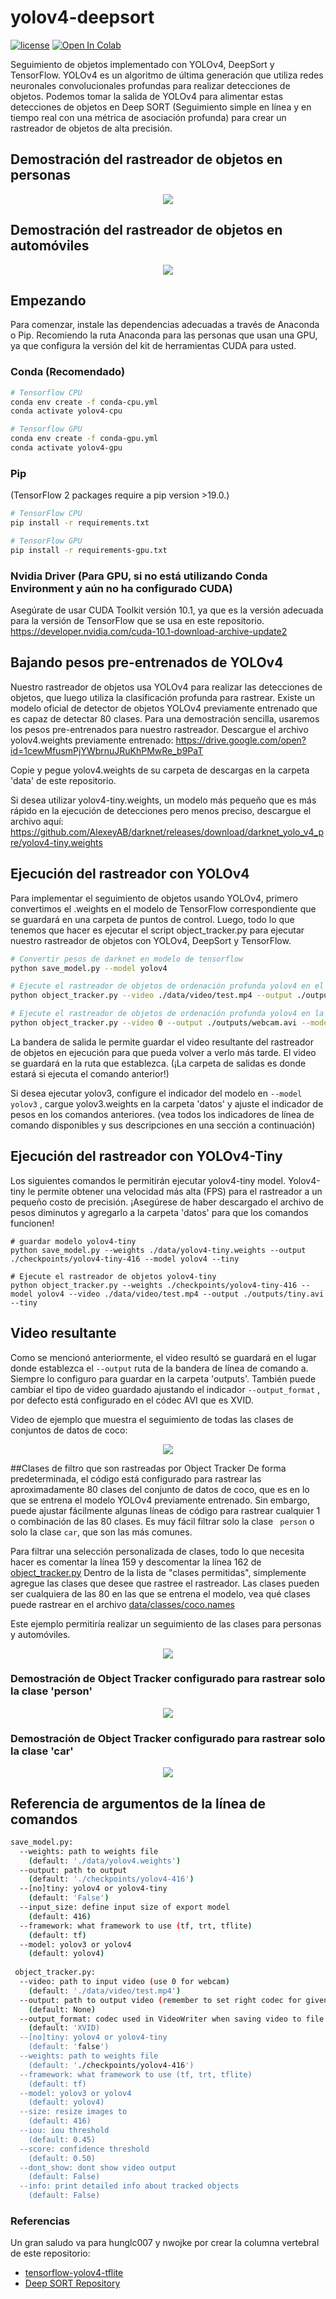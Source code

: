 # yolov4-deepsort
[![license](https://img.shields.io/github/license/mashape/apistatus.svg)](LICENSE)
[![Open In Colab](https://colab.research.google.com/assets/colab-badge.svg)](https://colab.research.google.com/drive/1zmeSTP3J5zu2d5fHgsQC06DyYEYJFXq1?usp=sharing)

Seguimiento de objetos implementado con YOLOv4, DeepSort y TensorFlow. YOLOv4 es un algoritmo de última generación que utiliza redes neuronales convolucionales profundas para realizar detecciones de objetos. Podemos tomar la salida de YOLOv4 para alimentar estas detecciones de objetos en Deep SORT (Seguimiento simple en línea y en tiempo real con una métrica de asociación profunda) para crear un rastreador de objetos de alta precisión.

## Demostración del rastreador de objetos en personas
<p align="center"><img src="data/helpers/demo.gif"\></p>

## Demostración del rastreador de objetos en automóviles
<p align="center"><img src="data/helpers/cars.gif"\></p>

## Empezando
Para comenzar, instale las dependencias adecuadas a través de Anaconda o Pip. Recomiendo la ruta Anaconda para las personas que usan una GPU, ya que configura la versión del kit de herramientas CUDA para usted.

### Conda (Recomendado)

```bash
# Tensorflow CPU
conda env create -f conda-cpu.yml
conda activate yolov4-cpu

# Tensorflow GPU
conda env create -f conda-gpu.yml
conda activate yolov4-gpu
```

### Pip
(TensorFlow 2 packages require a pip version >19.0.)
```bash
# TensorFlow CPU
pip install -r requirements.txt

# TensorFlow GPU
pip install -r requirements-gpu.txt
```
### Nvidia Driver (Para GPU, si no está utilizando Conda Environment y aún no ha configurado CUDA)
Asegúrate de usar CUDA Toolkit versión 10.1, ya que es la versión adecuada para la versión de TensorFlow que se usa en este repositorio.
https://developer.nvidia.com/cuda-10.1-download-archive-update2

## Bajando pesos pre-entrenados de YOLOv4 
Nuestro rastreador de objetos usa YOLOv4 para realizar las detecciones de objetos, que luego utiliza la clasificación profunda para rastrear. Existe un modelo oficial de detector de objetos YOLOv4 previamente entrenado que es capaz de detectar 80 clases. Para una demostración sencilla, usaremos los pesos pre-entrenados para nuestro rastreador.
Descargue el archivo yolov4.weights previamente entrenado: https://drive.google.com/open?id=1cewMfusmPjYWbrnuJRuKhPMwRe_b9PaT

Copie y pegue yolov4.weights de su carpeta de descargas en la carpeta 'data' de este repositorio.

Si desea utilizar yolov4-tiny.weights, un modelo más pequeño que es más rápido en la ejecución de detecciones pero menos preciso, descargue el archivo aquí: https://github.com/AlexeyAB/darknet/releases/download/darknet_yolo_v4_pre/yolov4-tiny.weights

## Ejecución del rastreador con YOLOv4
Para implementar el seguimiento de objetos usando YOLOv4, primero convertimos el .weights en el modelo de TensorFlow correspondiente que se guardará en una carpeta de puntos de control. Luego, todo lo que tenemos que hacer es ejecutar el script object_tracker.py para ejecutar nuestro rastreador de objetos con YOLOv4, DeepSort y TensorFlow.
```bash
# Convertir pesos de darknet en modelo de tensorflow
python save_model.py --model yolov4 

# Ejecute el rastreador de objetos de ordenación profunda yolov4 en el video
python object_tracker.py --video ./data/video/test.mp4 --output ./outputs/demo.avi --model yolov4

# Ejecute el rastreador de objetos de ordenación profunda yolov4 en la cámara web (establezca la marca de video en 0)
python object_tracker.py --video 0 --output ./outputs/webcam.avi --model yolov4
```
La bandera de salida le permite guardar el video resultante del rastreador de objetos en ejecución para que pueda volver a verlo más tarde. El video se guardará en la ruta que establezca. (¡La carpeta de salidas es donde estará si ejecuta el comando anterior!)

Si desea ejecutar yolov3, configure el indicador del modelo en `` --model yolov3 `` , cargue yolov3.weights en la carpeta 'datos' y ajuste el indicador de pesos en los comandos anteriores. (vea todos los indicadores de línea de comando disponibles y sus descripciones en una sección a continuación)

## Ejecución del rastreador con YOLOv4-Tiny
Los siguientes comandos le permitirán ejecutar yolov4-tiny model. Yolov4-tiny le permite obtener una velocidad más alta (FPS) para el rastreador a un pequeño costo de precisión. ¡Asegúrese de haber descargado el archivo de pesos diminutos y agregarlo a la carpeta 'datos' para que los comandos funcionen!
```
# guardar modelo yolov4-tiny
python save_model.py --weights ./data/yolov4-tiny.weights --output ./checkpoints/yolov4-tiny-416 --model yolov4 --tiny

# Ejecute el rastreador de objetos yolov4-tiny
python object_tracker.py --weights ./checkpoints/yolov4-tiny-416 --model yolov4 --video ./data/video/test.mp4 --output ./outputs/tiny.avi --tiny
```

## Video resultante
Como se mencionó anteriormente, el video resultó se guardará en el lugar donde establezca el `` --output ``  ruta de la bandera de línea de comando a. Siempre lo configuro para guardar en la carpeta 'outputs'. También puede cambiar el tipo de video guardado ajustando el indicador `` --output_format `` , por defecto está configurado en el códec AVI que es XVID.

Video de ejemplo que muestra el seguimiento de todas las clases de conjuntos de datos de coco:
<p align="center"><img src="data/helpers/all_classes.gif"\></p>

##Clases de filtro que son rastreadas por Object Tracker
De forma predeterminada, el código está configurado para rastrear las aproximadamente 80 clases del conjunto de datos de coco, que es en lo que se entrena el modelo YOLOv4 previamente entrenado. Sin embargo, puede ajustar fácilmente algunas líneas de código para rastrear cualquier 1 o combinación de las 80 clases. Es muy fácil filtrar solo la clase `` person`` o solo la clase `` car ``, que son las más comunes.

Para filtrar una selección personalizada de clases, todo lo que necesita hacer es comentar la línea 159 y descomentar la línea 162 de [object_tracker.py](https://github.com/theAIGuysCode/yolov4-deepsort/blob/master/object_tracker.py) Dentro de la lista de "clases permitidas", simplemente agregue las clases que desee que rastree el rastreador. Las clases pueden ser cualquiera de las 80 en las que se entrena el modelo, vea qué clases puede rastrear en el archivo [data/classes/coco.names](https://github.com/theAIGuysCode/yolov4-deepsort/blob/master/data/classes/coco.names)

Este ejemplo permitiría realizar un seguimiento de las clases para personas y automóviles.
<p align="center"><img src="data/helpers/filter_classes.PNG"\></p>

### Demostración de Object Tracker configurado para rastrear solo la clase 'person'
<p align="center"><img src="data/helpers/demo.gif"\></p>

### Demostración de Object Tracker configurado para rastrear solo la clase 'car'
<p align="center"><img src="data/helpers/cars.gif"\></p>

## Referencia de argumentos de la línea de comandos

```bash
save_model.py:
  --weights: path to weights file
    (default: './data/yolov4.weights')
  --output: path to output
    (default: './checkpoints/yolov4-416')
  --[no]tiny: yolov4 or yolov4-tiny
    (default: 'False')
  --input_size: define input size of export model
    (default: 416)
  --framework: what framework to use (tf, trt, tflite)
    (default: tf)
  --model: yolov3 or yolov4
    (default: yolov4)
    
 object_tracker.py:
  --video: path to input video (use 0 for webcam)
    (default: './data/video/test.mp4')
  --output: path to output video (remember to set right codec for given format. e.g. XVID for .avi)
    (default: None)
  --output_format: codec used in VideoWriter when saving video to file
    (default: 'XVID)
  --[no]tiny: yolov4 or yolov4-tiny
    (default: 'false')
  --weights: path to weights file
    (default: './checkpoints/yolov4-416')
  --framework: what framework to use (tf, trt, tflite)
    (default: tf)
  --model: yolov3 or yolov4
    (default: yolov4)
  --size: resize images to
    (default: 416)
  --iou: iou threshold
    (default: 0.45)
  --score: confidence threshold
    (default: 0.50)
  --dont_show: dont show video output
    (default: False)
  --info: print detailed info about tracked objects
    (default: False)
```

### Referencias

   Un gran saludo va para hunglc007 y nwojke por crear la columna vertebral de este repositorio:
  * [tensorflow-yolov4-tflite](https://github.com/hunglc007/tensorflow-yolov4-tflite)
  * [Deep SORT Repository](https://github.com/nwojke/deep_sort)
